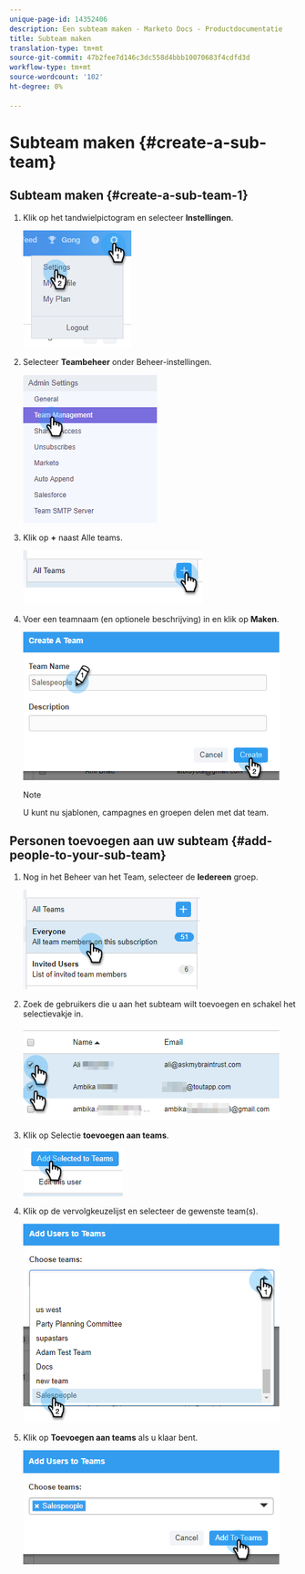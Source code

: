 ```yaml
---
unique-page-id: 14352406
description: Een subteam maken - Marketo Docs - Productdocumentatie
title: Subteam maken
translation-type: tm+mt
source-git-commit: 47b2fee7d146c3dc558d4bbb10070683f4cdfd3d
workflow-type: tm+mt
source-wordcount: '102'
ht-degree: 0%

---
```



# Subteam maken {#create-a-sub-team}

## Subteam maken {#create-a-sub-team-1}

1. Klik op het tandwielpictogram en selecteer **Instellingen**.

   ![](assets/one-1.png)

1. Selecteer **Teambeheer** onder Beheer-instellingen.

   ![](assets/two-1.png)

1. Klik op **+** naast Alle teams.

   ![](assets/three-1.png)

1. Voer een teamnaam (en optionele beschrijving) in en klik op **Maken**.

   ![](assets/four-1.png)

   >[!NOTE]
   >
   >U kunt nu sjablonen, campagnes en groepen delen met dat team.

## Personen toevoegen aan uw subteam {#add-people-to-your-sub-team}

1. Nog in het Beheer van het Team, selecteer de **Iedereen** groep.

   ![](assets/five-1.png)

1. Zoek de gebruikers die u aan het subteam wilt toevoegen en schakel het selectievakje in.

   ![](assets/six.png)

1. Klik op Selectie **toevoegen aan teams**.

   ![](assets/seven.png)

1. Klik op de vervolgkeuzelijst en selecteer de gewenste team(s).

   ![](assets/eight.png)

1. Klik op **Toevoegen aan teams** als u klaar bent.

   ![](assets/nine.png)

